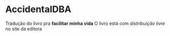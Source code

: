 # AccidentalDBA
Tradução do livro pra **facilitar minha vida**
O livro está com *distribuição livre* no site da editora
